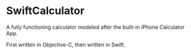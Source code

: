 # SwiftCalculator

A fully functioning calculator modeled after the built-in iPhone Calculator App.

First written in Objective-C, then written in Swift.
